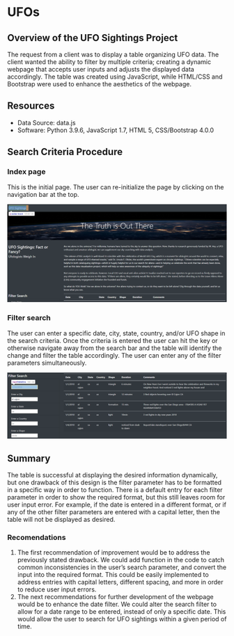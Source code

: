# UFOs

## Overview of the UFO Sightings Project

The request from a client was to display a table organizing UFO data. The client wanted the ability to filter by multiple criteria; creating a dynamic webpage that accepts user inputs and adjusts the displayed data accordingly. The table was created using JavaScript, while HTML/CSS and Bootstrap were used to enhance the aesthetics of the webpage.

## Resources
- Data Source: data.js
- Software: Python 3.9.6, JavaScript 1.7, HTML 5, CSS/Bootstrap 4.0.0

## Search Criteria Procedure

### Index page

This is the initial page. The user can re-initialize the page by clicking on the navigation bar at the top.

![Navbar](static/images/navbar.png)

### Filter search

The user can enter a specific date, city, state, country, and/or UFO shape in the search criteria. Once the criteria is entered the user can hit the <Tab> key or otherwise navigate away from the search bar and the table will identify the change and filter the table accordingly. The user can enter any of the filter parameters simultaneously. 

![Filter](static/images/filter.png)

## Summary

The table is successful at displaying the desired information dynamically, but one drawback of this design is the filter parameter has to be formatted in a specific way in order to function. There is a default entry for each filter parameter in order to show the required format, but this still leaves room for user input error. For example, if the date is entered in a different format, or if any of the other filter parameters are entered with a capital letter, then the table will not be displayed as desired. 

### Recomendations

1. The first recommendation of improvement would be to address the previously stated drawback. We could add function in the code to catch common inconsistencies in the user’s search parameter, and convert the input into the required format. This could be easily implemented to address entries with capital letters, different spacing, and more in order to reduce user input errors. 
2. The next recommendations for further development of the webpage would be to enhance the date filter. We could alter the search filter to allow for a date range to be entered, instead of only a specific date. This would allow the user to search for UFO sightings within a given period of time.


